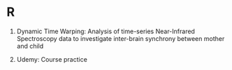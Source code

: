# R

1. Dynamic Time Warping: Analysis of time-series Near-Infrared Spectroscopy data to investigate inter-brain synchrony between mother and child

2. Udemy: Course practice
